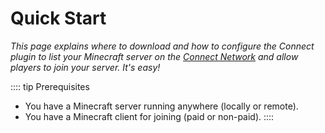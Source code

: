 # Quick Start

_This page explains where to download and how to configure the Connect plugin to list your Minecraft
server on the [Connect Network](/guide/#the-connect-network) and allow players to join your server.
It's easy!_


:::: tip Prerequisites 
- You have a Minecraft server running anywhere (locally or remote).
- You have a Minecraft client for joining (paid or non-paid).
::::

<!--@include: ./includes/downloads.md-->

<!--@include: ./includes/joining.md-->
